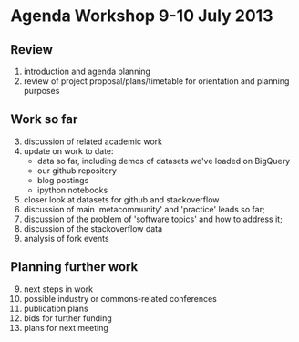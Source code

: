 #  Agenda Workshop 9-10 July 2013

## Review
1. introduction and agenda planning
2. review of project proposal/plans/timetable for orientation and planning purposes

## Work so far
3. discussion of related academic work
4. update on work to date:
	- data so far, including demos of datasets we've loaded on BigQuery
	- our github repository
	- blog postings
	- ipython notebooks
5. closer look at datasets for github and stackoverflow
6. discussion of main 'metacommunity' and 'practice' leads so far;
7. discussion of the problem of 'software topics' and how to address it;
8. discussion of the stackoverflow data
9. analysis of fork events

## Planning further work
9. next steps in work
10. possible industry or commons-related conferences
11. publication plans
12. bids for further funding
13. plans for next meeting
